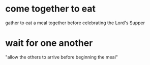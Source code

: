 # come together to eat

gather to eat a meal together before celebrating the Lord's Supper

# wait for one another

"allow the others to arrive before beginning the meal"

